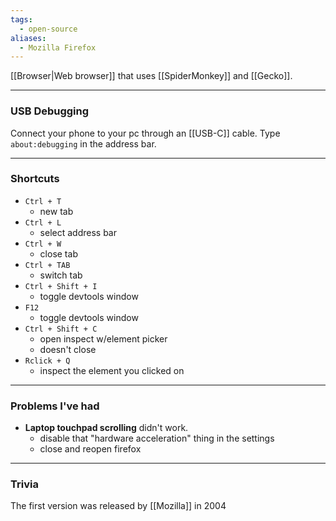 ```yaml
---
tags:
  - open-source
aliases:
  - Mozilla Firefox
---
```

[[Browser|Web browser]] that uses [[SpiderMonkey]] and [[Gecko]].

---

### USB Debugging

Connect your phone to your pc through an [[USB-C]] cable.
Type `about:debugging` in the address bar.

---

### Shortcuts

- `Ctrl + T`
	- new tab
- `Ctrl + L`
	- select address bar
- `Ctrl + W`
	- close tab
- `Ctrl + TAB`
	- switch tab
- `Ctrl + Shift + I`
	- toggle devtools window
- `F12`
	- toggle devtools window
- `Ctrl + Shift + C`
	- open inspect w/element picker
	- doesn't close
- `Rclick + Q`
	- inspect the element you clicked on

---

### Problems I've had

- **Laptop touchpad scrolling** didn't work.
	- disable that "hardware acceleration" thing in the settings
	- close and reopen firefox

---

### Trivia

The first version was released by [[Mozilla]] in 2004